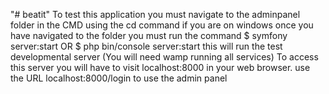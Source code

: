 "# beatit" 
To test this application you must navigate to the 
adminpanel folder in the CMD using the cd command if you are on windows
once you have navigated to the folder you must run the command 
$ symfony server:start
OR
$ php bin/console server:start
this will run the test developmental server (You will need wamp running all services)
To access this server you will have to visit localhost:8000 in your web browser.
use the URL localhost:8000/login to use the admin panel
